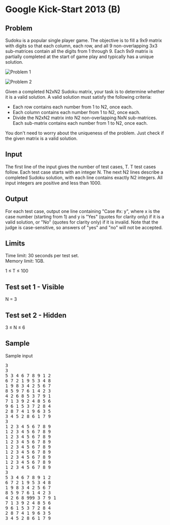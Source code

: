 # Google Kick-Start 2013 (B)

## Problem 

Sudoku is a popular single player game. The objective is to fill a 9x9 matrix with digits so that each column, each row, and all 9 non-overlapping 3x3 sub-matrices contain all the digits from 1 through 9. Each 9x9 matrix is partially completed at the start of game play and typically has a unique solution.

![Problem 1](D:\Projects\KickStart\2013\B\sudoku-checker\assets\problem-1.png "Problem 1") 

![Problem 2](D:\Projects\KickStart\2013\B\sudoku-checker\assets\problem-2.png "Problem 2")

Given a completed N2xN2 Sudoku matrix, your task is to determine whether it is a valid solution. A valid solution must satisfy the following criteria:

* Each row contains each number from 1 to N2, once each.
* Each column contains each number from 1 to N2, once each.
* Divide the N2xN2 matrix into N2 non-overlapping NxN sub-matrices. Each sub-matrix contains each number from 1 to N2, once each.

You don't need to worry about the uniqueness of the problem. Just check if the given matrix is a valid solution.

## Input

The first line of the input gives the number of test cases, T. T test cases follow. Each test case starts with an integer N. The next N2 lines describe a completed Sudoku solution, with each line contains exactly N2 integers. All input integers are positive and less than 1000.

## Output

For each test case, output one line containing "Case #x: y", where x is the case number (starting from 1) and y is "Yes" (quotes for clarity only) if it is a valid solution, or "No" (quotes for clarity only) if it is invalid. Note that the judge is case-sensitive, so answers of "yes" and "no" will not be accepted.

## Limits

Time limit: 30 seconds per test set.  
Memory limit: 1GB.

1 ≤ T ≤ 100

## Test set 1 - Visible
N = 3

## Test set 2 - Hidden
3 ≤ N ≤ 6

## Sample

Sample input
<pre>
3
3
5 3 4 6 7 8 9 1 2
6 7 2 1 9 5 3 4 8
1 9 8 3 4 2 5 6 7
8 5 9 7 6 1 4 2 3
4 2 6 8 5 3 7 9 1
7 1 3 9 2 4 8 5 6
9 6 1 5 3 7 2 8 4
2 8 7 4 1 9 6 3 5
3 4 5 2 8 6 1 7 9
3
1 2 3 4 5 6 7 8 9
1 2 3 4 5 6 7 8 9
1 2 3 4 5 6 7 8 9
1 2 3 4 5 6 7 8 9
1 2 3 4 5 6 7 8 9
1 2 3 4 5 6 7 8 9
1 2 3 4 5 6 7 8 9
1 2 3 4 5 6 7 8 9
1 2 3 4 5 6 7 8 9
3
5 3 4 6 7 8 9 1 2
6 7 2 1 9 5 3 4 8
1 9 8 3 4 2 5 6 7
8 5 9 7 6 1 4 2 3
4 2 6 8 999 3 7 9 1
7 1 3 9 2 4 8 5 6
9 6 1 5 3 7 2 8 4
2 8 7 4 1 9 6 3 5
3 4 5 2 8 6 1 7 9
</pre>


